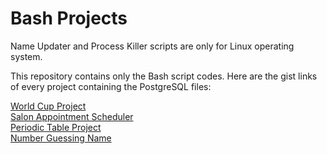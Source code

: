 # Bash Projects

Name Updater and Process Killer scripts are only for Linux operating system.

This repository contains only the Bash script codes. Here are the gist links of every project containing the PostgreSQL files:

[World Cup Project](https://gist.github.com/atabaycetin/827aa3a6bf37e4d14d00a0ef77ee2c6c)  
[Salon Appointment Scheduler](https://gist.github.com/atabaycetin/6f08af3c4c42a5e73782db85ebe83d52)  
[Periodic Table Project](https://gist.github.com/atabaycetin/1dedf764f455135111f7be29b0cbf4f7)  
[Number Guessing Name](https://gist.github.com/atabaycetin/91396b93259f1ae1695dd1968bc405d9)
